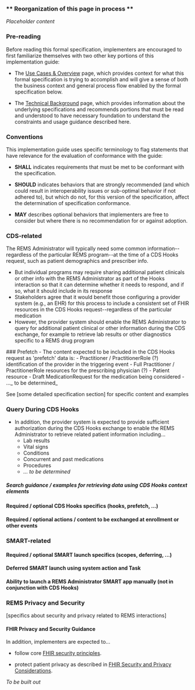 ### ** Reorganization of this page in process **

_Placeholder content_

### Pre-reading
Before reading this formal specification, implementers are encouraged to first familiarize themselves with two other key portions of this implementation guide:

* The [Use Cases & Overview](use-cases.html) page, which provides context for what this formal specification is trying to accomplish and will give a sense of both the business context and general process flow enabled by the formal specification below.

* The [Technical Background](technical-background.html) page, which provides information about the underlying specifications and recommends portions that must be read and understood to have necessary foundation to understand the constraints and usage guidance described here.


### Conventions
This implementation guide uses specific terminology to flag statements that have relevance for the evaluation of conformance with the guide:

* **SHALL** indicates requirements that must be met to be conformant with the specification.

* **SHOULD** indicates behaviors that are strongly recommended (and which could result in interoperability issues or sub-optimal behavior if not adhered to), but which do not, for this version of the specification, affect the determination of specification conformance.

* **MAY** describes optional behaviors that implementers are free to consider but where there is no recommendation for or against adoption.

<p></p>

### CDS-related
<p></p>

The REMS Administrator will typically need some common information--regardless of the particular REMS program--at the time of a CDS Hooks request, such as patient demographics and prescriber info.

- But individual programs may require sharing additional patient clinicals or other info with the REMS Administrator as part of the Hooks interaction so that it can determine whether it needs to respond, and if so, what it should include in its response
- Stakeholders agree that it would benefit those configuring a provider system (e.g., an EHR) for this process to include a consistent set of FHIR resources in the CDS Hooks request--regardless of the particular medication
- However, the provider system should enable the REMS Administrator to query for additional patient clinical or other information during the CDS exchange, for example to retrieve lab results or other diagnostics specific to a REMS drug program

<p></p>
### Prefetch
- The content expected to be included in the CDS Hooks request as 'prefetch' data is:
  - Practitioner / PractitionerRole (?) identification of the provider in the triggering event
  - Full Practitioner / PractitionerRole resources for the prescribing physician (?)
  - Patient resource
  - Draft MedicationRequest for the medication being considered
  - ..._ to be determined_

See [some detailed specification section] for specific content and examples

<p></p>

### Query During CDS Hooks
- In addition, the provider system is expected to provide sufficient authorization during the CDS Hooks exchange to enable the REMS Administrator to retrieve related patient information including...
  - Lab results
  - Vital signs
  - Conditions
  - Concurrent and past medications
  - Procedures
  - _... to be determined_
##### Search guidance / examples for retrieving data using CDS Hooks context elements
  

#### Required / optional CDS Hooks specifics (hooks, prefetch, ...)
#### Required / optional actions / content to be exchanged at enrollment or other events

<p></p>

### SMART-related
#### Required / optional SMART launch specifics (scopes, deferring, ...)

  <p></p>
  
#### Deferred SMART launch using system action and Task
#### Ability to launch a REMS Administrator SMART app manually (not in conjunction with CDS Hooks)

  <p></p>
  
### REMS Privacy and Security
[specifics about security and privacy related to REMS interactions]

<p></p>

#### FHIR Privacy and Security Guidance
In addition, implementers are expected to...
- follow core [FHIR security principles](https://www.hl7.org/fhir/security.html).
 
- protect patient privacy as described in [FHIR Security and Privacy Considerations](https://www.hl7.org/fhir/secpriv-module.html).

<p></p>

 

_To be built out_

<p></p>


